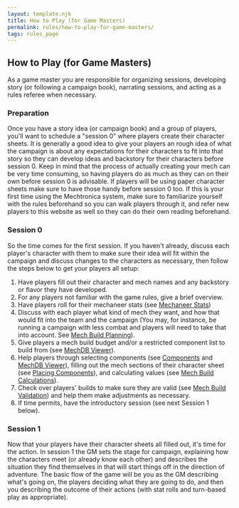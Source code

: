 ```yaml
---
layout: template.njk
title: How to Play (for Game Masters)
permalink: rules/how-to-play-for-game-masters/
tags: rules_page
---
```

## How to Play (for Game Masters)

As a game master you are responsible for organizing sessions, developing story (or following a campaign book), narrating sessions, and acting as a rules referee when necessary.

### Preparation

Once you have a story idea (or campaign book) and a group of players, you'll want to schedule a "session 0" where players create their character sheets. It is generally a good idea to give your players an rough idea of what the campaign is about any expectations for their characters to fit into that story so they can develop ideas and backstory for their characters before session 0. Keep in mind that the process of actually creating your mech can be very time consuming, so having players do as much as they can on their own before session 0 is advisable. If players will be using paper character sheets make sure to have those handy before session 0 too. If this is your first time using the Mechtronica system, make sure to familiarize yourself with the rules beforehand so you can walk players through it, and refer new players to this website as well so they can do their own reading beforehand.

### Session 0

So the time comes for the first session. If you haven't already, discuss each player's character with them to make sure their idea will fit within the campaign and discuss changes to the characters as necessary, then follow the steps below to get your players all setup:

1. Have players fill out their character and mech names and any backstory or flavor they have developed.
2. For any players not familiar with the game rules, give a brief overview.
3. Have players roll for their mechaneer stats (see [Mechaneer Stats]({{site_url}}/rules/mechaneer-stats/))
4. Discuss with each player what kind of mech they want, and how that would fit into the team and the campaign (You may, for instance, be running a campaign with less combat and players will need to take that into account. See [Mech Build Planning]({{site_url}}/rules/build-planning)).
5. Give players a mech build budget and/or a restricted component list to build from (see [MechDB Viewer]({{site_url}}/mechdb/viewer/)).
6. Help players through selecting components (see [Components]({{site_url}}/rules/component-details/) and [MechDB Viewer]({{site_url}}/mechdb/viewer/)), filling out the mech sections of their character sheet (see [Placing Components]({{site_url}}/rules/placing-components/)), and calculating values (see [Mech Build Calculations]({{site_url}}/rules/build-calculations/)).
7. Check over players' builds to make sure they are valid (see [Mech Build Validation]({{site_url}}/rules/build-validation/)) and help them make adjustments as necessary.
8. If time permits, have the introductory session (see next Session 1 below).

### Session 1

Now that your players have their character sheets all filled out, it's time for the action. In session 1 the GM sets the stage for campaign, explaining how the characters meet (or already know each other) and describes the situation they find themselves in that will start things off in the direction of adventure. The basic flow of the game will be you as the GM describing what's going on, the players deciding what they are going to do, and then you describing the outcome of their actions (with stat rolls and turn-based play as appropriate).